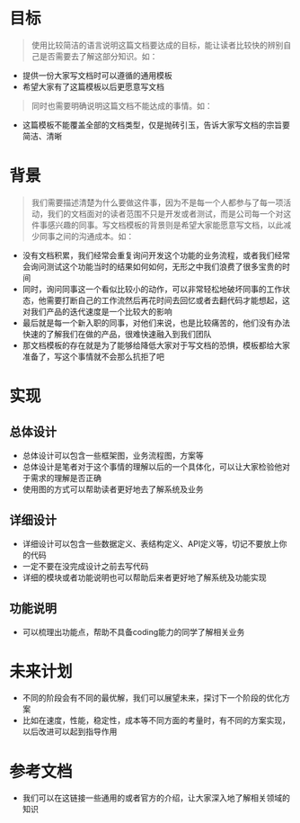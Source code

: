 # 目标
> 使用比较简洁的语言说明这篇文档要达成的目标，能让读者比较快的辨别自己是否需要去了解这部分知识。如：
- 提供一份大家写文档时可以遵循的通用模板
- 希望大家有了这篇模板以后更愿意写文档
> 同时也需要明确说明这篇文档不能达成的事情。如：
- 这篇模板不能覆盖全部的文档类型，仅是抛砖引玉，告诉大家写文档的宗旨要简洁、清晰

# 背景
> 我们需要描述清楚为什么要做这件事，因为不是每一个人都参与了每一项活动，我们的文档面对的读者范围不只是开发或者测试，而是公司每一个对这件事感兴趣的同事。写文档模板的背景则是希望大家能愿意写文档，以此减少同事之间的沟通成本。如：
- 没有文档积累，我们经常会重复询问开发这个功能的业务流程，或者我们经常会询问测试这个功能当时的结果如何如何，无形之中我们浪费了很多宝贵的时间
- 同时，询问同事这一个看似比较小的动作，可以非常轻松地破坏同事的工作状态，他需要打断自己的工作流然后再花时间去回忆或者去翻代码才能想起，这对我们产品的迭代速度是一个比较大的影响
- 最后就是每一个新入职的同事，对他们来说，也是比较痛苦的，他们没有办法快速的了解我们在做的产品，很难快速融入到我们团队
- 那文档模板的存在就是为了能够给降低大家对于写文档的恐惧，模板都给大家准备了，写这个事情就不会那么抗拒了吧

# 实现
## 总体设计
- 总体设计可以包含一些框架图，业务流程图，方案等
- 总体设计是笔者对于这个事情的理解以后的一个具体化，可以让大家检验他对于需求的理解是否正确
- 使用图的方式可以帮助读者更好地去了解系统及业务

## 详细设计
- 详细设计可以包含一些数据定义、表结构定义、API定义等，切记不要放上你的代码
- 一定不要在没完成设计之前去写代码
- 详细的模块或者功能说明也可以帮助后来者更好地了解系统及功能实现

## 功能说明
- 可以梳理出功能点，帮助不具备coding能力的同学了解相关业务

# 未来计划
- 不同的阶段会有不同的最优解，我们可以展望未来，探讨下一个阶段的优化方案
- 比如在速度，性能，稳定性，成本等不同方面的考量时，有不同的方案实现，以后改进可以起到指导作用

# 参考文档
- 我们可以在这链接一些通用的或者官方的介绍，让大家深入地了解相关领域的知识

